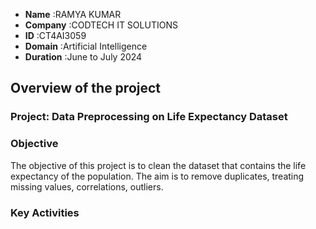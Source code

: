 - **Name** :RAMYA KUMAR
- **Company** :CODTECH IT SOLUTIONS
- **ID** :CT4AI3059
- **Domain**  :Artificial Intelligence
- **Duration** :June to July 2024




## Overview of the project

### Project: Data Preprocessing on Life Expectancy Dataset

### Objective 
The objective of this project is to clean the dataset that contains the life expectancy of the population. The aim is to remove duplicates, treating missing values, correlations, outliers.

### Key Activities
